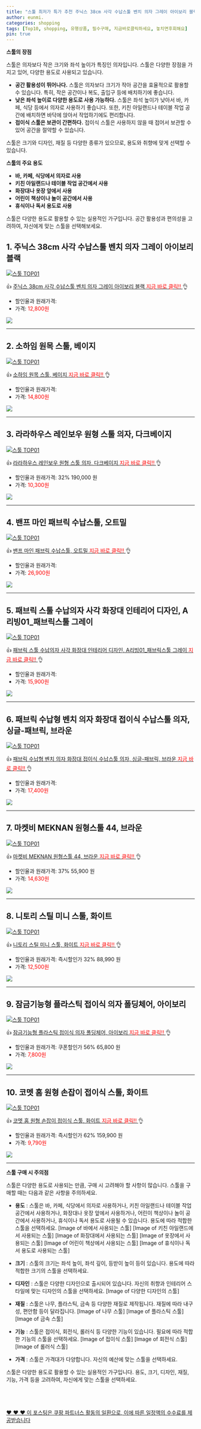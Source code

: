 ```yaml
---
title: "스툴 최저가 특가 추천 주닉스 38cm 사각 수납스툴 벤치 의자 그레이 아이보리 블랙 비교 장점 구매가이드"
author: eunmi.
categories: shopping
tags: [Top10, shopping, 유행상품, 필수구매, 지금바로클릭하세요, 놓치면후회해요]
pin: true
---
```

**스툴의 장점**

스툴은 의자보다 작은 크기와 좌석 높이가 특징인 의자입니다. 스툴은 다양한 장점을 가지고 있어, 다양한 용도로 사용되고 있습니다.

* **공간 활용성이 뛰어나다.** 스툴은 의자보다 크기가 작아 공간을 효율적으로 활용할 수 있습니다. 특히, 작은 공간이나 복도, 출입구 등에 배치하기에 좋습니다.
* **낮은 좌석 높이로 다양한 용도로 사용 가능하다.** 스툴은 좌석 높이가 낮아서 바, 카페, 식당 등에서 의자로 사용하기 좋습니다. 또한, 키친 아일랜드나 테이블 작업 공간에 배치하면 바닥에 앉아서 작업하기에도 편리합니다.
* **접이식 스툴은 보관이 간편하다.** 접이식 스툴은 사용하지 않을 때 접어서 보관할 수 있어 공간을 절약할 수 있습니다.

스툴은 크기와 디자인, 재질 등 다양한 종류가 있으므로, 용도와 취향에 맞게 선택할 수 있습니다.

**스툴의 주요 용도**

* **바, 카페, 식당에서 의자로 사용**
* **키친 아일랜드나 테이블 작업 공간에서 사용**
* **화장대나 옷장 앞에서 사용**
* **어린이 책상이나 놀이 공간에서 사용**
* **휴식이나 독서 용도로 사용**

스툴은 다양한 용도로 활용할 수 있는 실용적인 가구입니다. 공간 활용성과 편의성을 고려하여, 자신에게 맞는 스툴을 선택해보세요.

   

## 1. 주닉스 38cm 사각 수납스툴 벤치 의자 그레이 아이보리 블랙

[![스툴 TOP01](https://thumbnail9.coupangcdn.com/thumbnails/remote/230x230ex/image/vendor_inventory/2533/219e884aa35a1531e93ddcab1ffe63ea1d0fcaedc1c6c7c58523c518c355.jpg)](https://link.coupang.com/re/AFFSDP?lptag=AF3617701&subid=GithubCoopas&pageKey=7476491392&traceid=V0-153&itemId=19519696172&vendorItemId=86628539118)


👍 [주닉스 38cm 사각 수납스툴 벤치 의자 그레이 아이보리 블랙 <font color=red> 지금 바로 클릭!! </font> ](https://link.coupang.com/re/AFFSDP?lptag=AF3617701&subid=GithubCoopas&pageKey=7476491392&traceid=V0-153&itemId=19519696172&vendorItemId=86628539118) 👌 


- 할인율과 원래가격: 
- 가격: <span style='color:red'>12,800원</span>

[![](/discount_price.png)](https://link.coupang.com/re/AFFSDP?lptag=AF3617701&subid=GithubCoopas&pageKey=7476491392&traceid=V0-153&itemId=19519696172&vendorItemId=86628539118)

---


   

## 2. 소하임 원목 스툴, 베이지

[![스툴 TOP01](https://thumbnail8.coupangcdn.com/thumbnails/remote/230x230ex/image/vendor_inventory/75ea/dd2cabdfd3deec0340001e950a98d965ec09365836a39bf338ac3ac0a86e.jpg)](https://link.coupang.com/re/AFFSDP?lptag=AF3617701&subid=GithubCoopas&pageKey=7133773355&traceid=V0-153&itemId=17894614702&vendorItemId=85413355081)


👍 [소하임 원목 스툴, 베이지 <font color=red> 지금 바로 클릭!! </font> ](https://link.coupang.com/re/AFFSDP?lptag=AF3617701&subid=GithubCoopas&pageKey=7133773355&traceid=V0-153&itemId=17894614702&vendorItemId=85413355081) 👌 


- 할인율과 원래가격: 
- 가격: <span style='color:red'>14,800원</span>

[![](/discount_price.png)](https://link.coupang.com/re/AFFSDP?lptag=AF3617701&subid=GithubCoopas&pageKey=7133773355&traceid=V0-153&itemId=17894614702&vendorItemId=85413355081)

---


   

## 3. 라라하우스 레인보우 원형 스툴 의자, 다크베이지

[![스툴 TOP01](https://thumbnail9.coupangcdn.com/thumbnails/remote/230x230ex/image/rs_quotation_api/hcnilo0f/8f43ef6204264427b9b72a9c03f94c7d.jpg)](https://link.coupang.com/re/AFFSDP?lptag=AF3617701&subid=GithubCoopas&pageKey=7193898766&traceid=V0-153&itemId=18169290757&vendorItemId=85318733426)


👍 [라라하우스 레인보우 원형 스툴 의자, 다크베이지 <font color=red> 지금 바로 클릭!! </font> ](https://link.coupang.com/re/AFFSDP?lptag=AF3617701&subid=GithubCoopas&pageKey=7193898766&traceid=V0-153&itemId=18169290757&vendorItemId=85318733426) 👌 


- 할인율과 원래가격: 32%  190,000   원
- 가격: <span style='color:red'>10,300원</span>

[![](/discount_price.png)](https://link.coupang.com/re/AFFSDP?lptag=AF3617701&subid=GithubCoopas&pageKey=7193898766&traceid=V0-153&itemId=18169290757&vendorItemId=85318733426)

---


   

## 4. 밴프 마인 패브릭 수납스툴, 오트밀

[![스툴 TOP01](https://thumbnail8.coupangcdn.com/thumbnails/remote/230x230ex/image/retail/images/5928486934044807-720fd116-012d-433b-a0e8-18850449049d.jpg)](https://link.coupang.com/re/AFFSDP?lptag=AF3617701&subid=GithubCoopas&pageKey=6699350268&traceid=V0-153&itemId=15511863230&vendorItemId=82731159970)


👍 [밴프 마인 패브릭 수납스툴, 오트밀 <font color=red> 지금 바로 클릭!! </font> ](https://link.coupang.com/re/AFFSDP?lptag=AF3617701&subid=GithubCoopas&pageKey=6699350268&traceid=V0-153&itemId=15511863230&vendorItemId=82731159970) 👌 


- 할인율과 원래가격: 
- 가격: <span style='color:red'>26,900원</span>

[![](/discount_price.png)](https://link.coupang.com/re/AFFSDP?lptag=AF3617701&subid=GithubCoopas&pageKey=6699350268&traceid=V0-153&itemId=15511863230&vendorItemId=82731159970)

---


   

## 5. 패브릭 스툴 수납의자 사각 화장대 인테리어 디자인, A리빙01_패브릭스툴 그레이

[![스툴 TOP01](https://thumbnail10.coupangcdn.com/thumbnails/remote/230x230ex/image/vendor_inventory/f983/a2cb6b39ab13c79898c31d9d54e046278c9fd06836aaab7724ed41ba1412.jpg)](https://link.coupang.com/re/AFFSDP?lptag=AF3617701&subid=GithubCoopas&pageKey=6366199402&traceid=V0-153&itemId=13462619184&vendorItemId=80716992221)


👍 [패브릭 스툴 수납의자 사각 화장대 인테리어 디자인, A리빙01_패브릭스툴 그레이 <font color=red> 지금 바로 클릭!! </font> ](https://link.coupang.com/re/AFFSDP?lptag=AF3617701&subid=GithubCoopas&pageKey=6366199402&traceid=V0-153&itemId=13462619184&vendorItemId=80716992221) 👌 


- 할인율과 원래가격: 
- 가격: <span style='color:red'>15,900원</span>

[![](/discount_price.png)](https://link.coupang.com/re/AFFSDP?lptag=AF3617701&subid=GithubCoopas&pageKey=6366199402&traceid=V0-153&itemId=13462619184&vendorItemId=80716992221)

---


   

## 6. 패브릭 수납형 벤치 의자 화장대 접이식 수납스툴 의자, 싱글-패브릭, 브라운

[![스툴 TOP01](https://thumbnail9.coupangcdn.com/thumbnails/remote/230x230ex/image/vendor_inventory/c67f/ebbedd56c30fd959f33696dfee8b5e0183f8100d7144774dd19d15444517.jpg)](https://link.coupang.com/re/AFFSDP?lptag=AF3617701&subid=GithubCoopas&pageKey=1952514413&traceid=V0-153&itemId=3316699096&vendorItemId=71303572984)


👍 [패브릭 수납형 벤치 의자 화장대 접이식 수납스툴 의자, 싱글-패브릭, 브라운 <font color=red> 지금 바로 클릭!! </font> ](https://link.coupang.com/re/AFFSDP?lptag=AF3617701&subid=GithubCoopas&pageKey=1952514413&traceid=V0-153&itemId=3316699096&vendorItemId=71303572984) 👌 


- 할인율과 원래가격: 
- 가격: <span style='color:red'>17,400원</span>

[![](/discount_price.png)](https://link.coupang.com/re/AFFSDP?lptag=AF3617701&subid=GithubCoopas&pageKey=1952514413&traceid=V0-153&itemId=3316699096&vendorItemId=71303572984)

---


   

## 7. 마켓비 MEKNAN 원형스툴 44, 브라운

[![스툴 TOP01](https://thumbnail10.coupangcdn.com/thumbnails/remote/230x230ex/image/retail/images/2019/08/13/15/1/70e98542-3a54-45ac-921d-88b41a48347a.jpg)](https://link.coupang.com/re/AFFSDP?lptag=AF3617701&subid=GithubCoopas&pageKey=280803064&traceid=V0-153&itemId=891284295&vendorItemId=5242917786)


👍 [마켓비 MEKNAN 원형스툴 44, 브라운 <font color=red> 지금 바로 클릭!! </font> ](https://link.coupang.com/re/AFFSDP?lptag=AF3617701&subid=GithubCoopas&pageKey=280803064&traceid=V0-153&itemId=891284295&vendorItemId=5242917786) 👌 


- 할인율과 원래가격: 37%  55,900   원
- 가격: <span style='color:red'>14,630원</span>

[![](/discount_price.png)](https://link.coupang.com/re/AFFSDP?lptag=AF3617701&subid=GithubCoopas&pageKey=280803064&traceid=V0-153&itemId=891284295&vendorItemId=5242917786)

---


   

## 8. 니토리 스틸 미니 스툴, 화이트

[![스툴 TOP01](https://thumbnail6.coupangcdn.com/thumbnails/remote/230x230ex/image/retail/images/3824909598758275-776f2712-a91d-4462-a226-bad96e1fc20c.jpg)](https://link.coupang.com/re/AFFSDP?lptag=AF3617701&subid=GithubCoopas&pageKey=6550558917&traceid=V0-153&itemId=14621818274&vendorItemId=81863462132)


👍 [니토리 스틸 미니 스툴, 화이트 <font color=red> 지금 바로 클릭!! </font> ](https://link.coupang.com/re/AFFSDP?lptag=AF3617701&subid=GithubCoopas&pageKey=6550558917&traceid=V0-153&itemId=14621818274&vendorItemId=81863462132) 👌 


- 할인율과 원래가격: 즉시할인가 32%  88,990   원
- 가격: <span style='color:red'>12,500원</span>

[![](/discount_price.png)](https://link.coupang.com/re/AFFSDP?lptag=AF3617701&subid=GithubCoopas&pageKey=6550558917&traceid=V0-153&itemId=14621818274&vendorItemId=81863462132)

---


   

## 9. 잠금기능형 플라스틱 접이식 의자 폴딩체어, 아이보리

[![스툴 TOP01](https://thumbnail8.coupangcdn.com/thumbnails/remote/230x230ex/image/vendor_inventory/a8e6/fe6ae9ad8ea45ce849f3b99e37aeb3ef676622517e56695d08ea10d7fbe9.jpg)](https://link.coupang.com/re/AFFSDP?lptag=AF3617701&subid=GithubCoopas&pageKey=7251876662&traceid=V0-153&itemId=18448766009&vendorItemId=85589580739)


👍 [잠금기능형 플라스틱 접이식 의자 폴딩체어, 아이보리 <font color=red> 지금 바로 클릭!! </font> ](https://link.coupang.com/re/AFFSDP?lptag=AF3617701&subid=GithubCoopas&pageKey=7251876662&traceid=V0-153&itemId=18448766009&vendorItemId=85589580739) 👌 


- 할인율과 원래가격: 쿠폰할인가 56%  65,800   원
- 가격: <span style='color:red'>7,800원</span>

[![](/discount_price.png)](https://link.coupang.com/re/AFFSDP?lptag=AF3617701&subid=GithubCoopas&pageKey=7251876662&traceid=V0-153&itemId=18448766009&vendorItemId=85589580739)

---


   

## 10. 코멧 홈 원형 손잡이 접이식 스툴, 화이트

[![스툴 TOP01](https://thumbnail10.coupangcdn.com/thumbnails/remote/230x230ex/image/retail/images/98651247692561-66a88066-b32b-4c9f-8d30-7d1981ee4a9a.jpg)](https://link.coupang.com/re/AFFSDP?lptag=AF3617701&subid=GithubCoopas&pageKey=7395675494&traceid=V0-153&itemId=19130563592&vendorItemId=86250206151)


👍 [코멧 홈 원형 손잡이 접이식 스툴, 화이트 <font color=red> 지금 바로 클릭!! </font> ](https://link.coupang.com/re/AFFSDP?lptag=AF3617701&subid=GithubCoopas&pageKey=7395675494&traceid=V0-153&itemId=19130563592&vendorItemId=86250206151) 👌 


- 할인율과 원래가격: 즉시할인가 62%  159,900   원
- 가격: <span style='color:red'>9,790원</span>

[![](/discount_price.png)](https://link.coupang.com/re/AFFSDP?lptag=AF3617701&subid=GithubCoopas&pageKey=7395675494&traceid=V0-153&itemId=19130563592&vendorItemId=86250206151)

---
**스툴 구매 시 주의점**

스툴은 다양한 용도로 사용되는 만큼, 구매 시 고려해야 할 사항이 많습니다. 스툴을 구매할 때는 다음과 같은 사항을 주의하세요.

* **용도** : 스툴은 바, 카페, 식당에서 의자로 사용하거나, 키친 아일랜드나 테이블 작업 공간에서 사용하거나, 화장대나 옷장 앞에서 사용하거나, 어린이 책상이나 놀이 공간에서 사용하거나, 휴식이나 독서 용도로 사용될 수 있습니다. 용도에 따라 적합한 스툴을 선택하세요.
[Image of 바에서 사용되는 스툴]
[Image of 키친 아일랜드에서 사용되는 스툴]
[Image of 화장대에서 사용되는 스툴]
[Image of 옷장에서 사용되는 스툴]
[Image of 어린이 책상에서 사용되는 스툴]
[Image of 휴식이나 독서 용도로 사용되는 스툴]

* **크기** : 스툴의 크기는 좌석 높이, 좌석 깊이, 등받이 높이 등이 있습니다. 용도에 따라 적합한 크기의 스툴을 선택하세요.

* **디자인** : 스툴은 다양한 디자인으로 출시되어 있습니다. 자신의 취향과 인테리어 스타일에 맞는 디자인의 스툴을 선택하세요.
[Image of 다양한 디자인의 스툴]

* **재질** : 스툴은 나무, 플라스틱, 금속 등 다양한 재질로 제작됩니다. 재질에 따라 내구성, 편안함 등이 달라집니다.
[Image of 나무 스툴]
[Image of 플라스틱 스툴]
[Image of 금속 스툴]

* **기능** : 스툴은 접이식, 회전식, 롤러식 등 다양한 기능이 있습니다. 필요에 따라 적합한 기능의 스툴을 선택하세요.
[Image of 접이식 스툴]
[Image of 회전식 스툴]
[Image of 롤러식 스툴]

* **가격** : 스툴은 가격대가 다양합니다. 자신의 예산에 맞는 스툴을 선택하세요.

스툴은 다양한 용도로 활용할 수 있는 실용적인 가구입니다. 용도, 크기, 디자인, 재질, 기능, 가격 등을 고려하여, 자신에게 맞는 스툴을 선택하세요.<br><br><br><br><br> [ ❤ ❤ ❤ 이 포스팅은 쿠팡 파트너스 활동의 일환으로, 이에 따른 일정액의 수수료를 제공받습니다](https://link.coupang.com/a/bcEFyh)